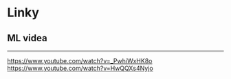 # Linky


ML videa
--------
--------
https://www.youtube.com/watch?v=_PwhiWxHK8o
https://www.youtube.com/watch?v=HwQQXs4Nyjo
